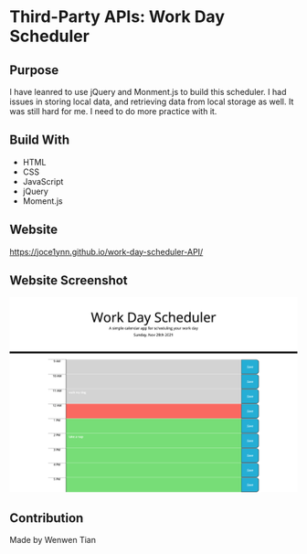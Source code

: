 # Third-Party APIs: Work Day Scheduler

## Purpose
I have leanred to use jQuery and Monment.js to build this scheduler. I had issues in storing local data, and retrieving data from local storage as well. It was still hard for me. I need to do more practice with it.

## Build With
* HTML
* CSS
* JavaScript
* jQuery
* Moment.js

## Website
https://joce1ynn.github.io/work-day-scheduler-API/

## Website Screenshot
![Screenshot](/assets/images/wds.png)

## Contribution
Made by Wenwen Tian
